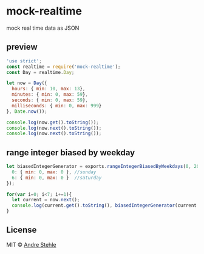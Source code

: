 # mock-realtime
mock real time data as JSON

## preview
```js
'use strict';
const realtime = require('mock-realtime');
const Day = realtime.Day;

let now = Day({
  hours: { min: 10, max: 13},
  minutes: { min: 0, max: 59},
  seconds: { min: 0, max: 59},
  milliseconds: { min: 0, max: 999}
}, Date.now());

console.log(now.get().toString());
console.log(now.next().toString());
console.log(now.next().toString());
```

## range integer biased by weekday
```js
let biasedIntegerGenerator = exports.rangeIntegerBiasedByWeekdays(0, 20, {
  0: { min: 0, max: 0 }, //sunday
  6: { min: 0, max: 0 }  //saturday
});

for(var i=0; i<7; i+=1){
  let current = now.next();
  console.log(current.get().toString(), biasedIntegerGenerator(current.get()));
}
```

## License

MIT © [Andre Stehle](https://github.com/ansteh)
